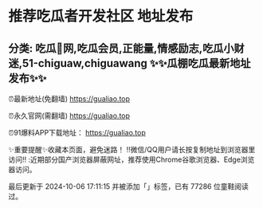 推荐吃瓜者开发社区 地址发布
==
分类: 吃瓜🍉网,吃瓜会员,正能量,情感励志,吃瓜小财迷,51-chiguaw,chiguawang
✨✨瓜棚吃瓜最新地址发布✨✨
-
⏰最新地址(免翻墙) https://gualiao.top

⏰永久官网(需翻墙) https://gualiao.top

⏰91爆料APP下载地址： https://gualiao.top



✨重要提醒✨收藏本页面，避免迷路！
‼️微信/QQ用户请长按复制地址到浏览器里访问‼️
:近期部分国产浏览器屏蔽网址，推荐使用Chrome谷歌浏览器、Edge浏览器访问。

最后更新于 2024-10-06 17:11:15 并被添加「」标签，已有 77286 位童鞋阅读过。


